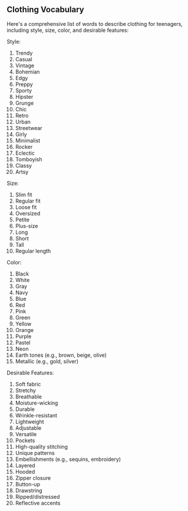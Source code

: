 ## Clothing Vocabulary 

Here's a comprehensive list of words to describe clothing for teenagers, including style, size, color, and desirable features:

Style:

1. Trendy
2. Casual
3. Vintage
4. Bohemian
5. Edgy
6. Preppy
7. Sporty
8. Hipster
9. Grunge
10. Chic
11. Retro
12. Urban
13. Streetwear
14. Girly
15. Minimalist
16. Rocker
17. Eclectic
18. Tomboyish
19. Classy
20. Artsy

Size:

1. Slim fit
2. Regular fit
3. Loose fit
4. Oversized
5. Petite
6. Plus-size
7. Long
8. Short
9. Tall
10. Regular length

Color:

1. Black
2. White
3. Gray
4. Navy
5. Blue
6. Red
7. Pink
8. Green
9. Yellow
10. Orange
11. Purple
12. Pastel
13. Neon
14. Earth tones (e.g., brown, beige, olive)
15. Metallic (e.g., gold, silver)

Desirable Features:

1. Soft fabric
2. Stretchy
3. Breathable
4. Moisture-wicking
5. Durable
6. Wrinkle-resistant
7. Lightweight
8. Adjustable
9. Versatile
10. Pockets
11. High-quality stitching
12. Unique patterns
13. Embellishments (e.g., sequins, embroidery)
14. Layered
15. Hooded
16. Zipper closure
17. Button-up
18. Drawstring
19. Ripped/distressed
20. Reflective accents
